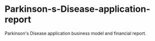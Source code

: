 # Parkinson-s-Disease-application-report
Parkinson's Disease application  business model and financial report.
